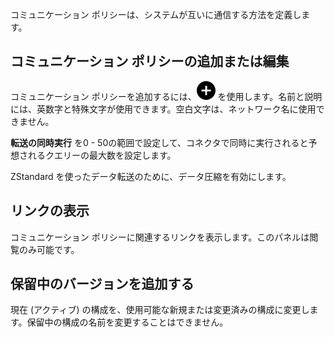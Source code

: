 コミュニケーション ポリシーは、システムが互いに通信する方法を定義します。

コミュニケーション ポリシーの追加または編集
-------------------------------------------

コミュニケーション ポリシーを追加するには、![""](Images/ebt1659745488877.svg) を使用します。名前と説明には、英数字と特殊文字が使用できます。空白文字は、ネットワーク名に使用できません。

**転送の同時実行** を0 - 50の範囲で設定して、コネクタで同時に実行されると予想されるクエリーの最大数を設定します。

ZStandard を使ったデータ転送のために、データ圧縮を有効にします。

リンクの表示
------------

コミュニケーション ポリシーに関連するリンクを表示します。このパネルは閲覧のみ可能です。

保留中のバージョンを追加する
----------------------------

現在 (アクティブ) の構成を、使用可能な新規または変更済みの構成に変更します。保留中の構成の名前を変更することはできません。
